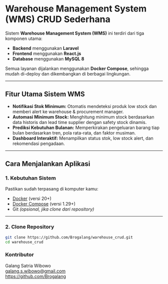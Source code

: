 # Warehouse Management System (WMS) CRUD Sederhana

Sistem **Warehouse Management System (WMS)** ini terdiri dari tiga komponen utama:  
- **Backend** menggunakan **Laravel**  
- **Frontend** menggunakan **React.js**  
- **Database** menggunakan **MySQL 8**

Semua layanan dijalankan menggunakan **Docker Compose**, sehingga mudah di-deploy dan dikembangkan di berbagai lingkungan.

---

## Fitur Utama Sistem WMS

- **Notifikasi Stok Minimum:** Otomatis mendeteksi produk low stock dan memberi alert ke warehouse & procurement manager.  
- **Automasi Minimum Stock:** Menghitung minimum stock berdasarkan data historis dan lead time supplier dengan safety stock dinamis.  
- **Prediksi Kebutuhan Bulanan:** Memperkirakan pengeluaran barang tiap bulan berdasarkan tren, pola rata-rata, dan faktor musiman.  
- **Dashboard Interaktif:** Menampilkan status stok, low stock alert, dan rekomendasi pengadaan.

---

## Cara Menjalankan Aplikasi

### 1. **Kebutuhan Sistem**
Pastikan sudah terpasang di komputer kamu:
- [Docker](https://www.docker.com/) (versi 20+)
- [Docker Compose](https://docs.docker.com/compose/) (versi 1.29+)
- Git *(opsional, jika clone dari repository)*

---

### 2. **Clone Repository**
```bash
git clone https://github.com/Brogalang/warehouse_crud.git
cd warehouse_crud
 ```




### Kontributor
Galang Satria Wibowo  
galang.s.wibowo@gmail.com  
https://github.com/Brogalang